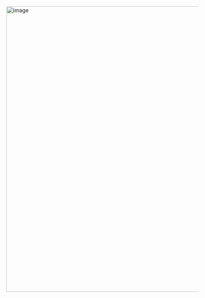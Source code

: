<img width="1198" height="750" alt="image" src="https://github.com/user-attachments/assets/c34cb508-651b-4498-8f09-818d9c08c55e" />
